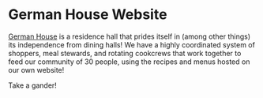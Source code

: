 # German House Website

[German House](http://dh.mit.edu/) is a residence hall that prides itself in (among other things) its independence from dining halls! We have a highly coordinated system of shoppers, meal stewards, and rotating cookcrews that work together to feed our community of 30 people, using the recipes and menus hosted on our own website!

Take a gander!
